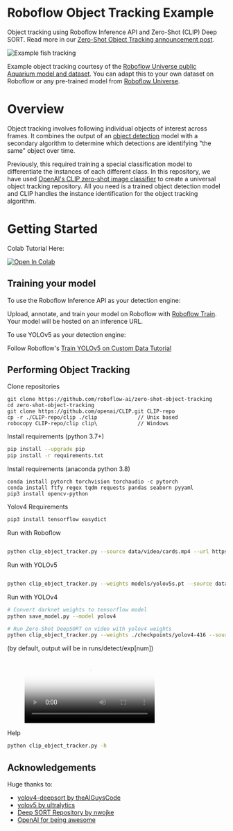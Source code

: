 # Roboflow Object Tracking Example

Object tracking using Roboflow Inference API and Zero-Shot (CLIP) Deep SORT. Read more in our
[Zero-Shot Object Tracking announcement post](https://blog.roboflow.com/zero-shot-object-tracking/).

![Example fish tracking](https://user-images.githubusercontent.com/870796/130703648-8af62801-d66c-41f5-80ae-889301ae9b44.gif)

Example object tracking courtesy of the [Roboflow Universe public Aquarium model and dataset](https://universe.roboflow.com/brad-dwyer/aquarium-combined). You can adapt this to your own dataset on Roboflow or any pre-trained model from [Roboflow Universe](https://universe.roboflow.com).

# Overview

Object tracking involves following individual objects of interest across frames. It
combines the output of an [object detection](https://blog.roboflow.com/object-detection) model
with a secondary algorithm to determine which detections are identifying "the same"
object over time.

Previously, this required training a special classification model to differentiate
the instances of each different class. In this repository, we have used
[OpenAI's CLIP zero-shot image classifier](https://blog.roboflow.com/clip-model-eli5-beginner-guide/)
to create a universal object tracking repository. All you need is a trained object
detection model and CLIP handles the instance identification for the object tracking
algorithm.

# Getting Started

Colab Tutorial Here:

<a href="https://colab.research.google.com/drive/1aU7Jq668oMlUx6bYVv3vAQbXVLpIllNH"><img src="https://colab.research.google.com/assets/colab-badge.svg" alt="Open In Colab"></a>

## Training your model

To use the Roboflow Inference API as your detection engine:

Upload, annotate, and train your model on Roboflow with [Roboflow Train](https://docs.roboflow.com/train).
Your model will be hosted on an inference URL.

To use YOLOv5 as your detection engine:

Follow Roboflow's [Train YOLOv5 on Custom Data Tutorial](https://blog.roboflow.com/how-to-train-yolov5-on-a-custom-dataset/)

## Performing Object Tracking

Clone repositories

```
git clone https://github.com/roboflow-ai/zero-shot-object-tracking
cd zero-shot-object-tracking
git clone https://github.com/openai/CLIP.git CLIP-repo
cp -r ./CLIP-repo/clip ./clip             // Unix based
robocopy CLIP-repo/clip clip\             // Windows
```

Install requirements (python 3.7+)

```bash
pip install --upgrade pip
pip install -r requirements.txt
```

Install requirements (anaconda python 3.8)
```
conda install pytorch torchvision torchaudio -c pytorch
conda install ftfy regex tqdm requests pandas seaborn pyyaml
pip3 install opencv-python
```

Yolov4 Requirements
```bash
pip3 install tensorflow easydict
```

Run with Roboflow

```bash

python clip_object_tracker.py --source data/video/cards.mp4 --url https://detect.roboflow.com/playing-cards-ow27d/1 --api_key ROBOFLOW_API_KEY --info
```

Run with YOLOv5
```bash

python clip_object_tracker.py --weights models/yolov5s.pt --source data/video/cars.mp4 --detection-engine yolov5 --info

```

Run with YOLOv4
```bash
# Convert darknet weights to tensorflow model
python save_model.py --model yolov4 

# Run Zero-Shot DeepSORT on video with yolov4 weights
python clip_object_tracker.py --weights ./checkpoints/yolov4-416 --source data/video/cars.mp4 --detection-engine yolov4 --info

```
(by default, output will be in runs/detect/exp[num])

<figure class="video_container">
  <video controls="true" allowfullscreen="true" poster="path/to/poster_image.png">
    <source src="data/demo/cards.mp4" type="video/mp4">
  </video>
</figure>

Help

```bash
python clip_object_tracker.py -h
```
## Acknowledgements

Huge thanks to:

- [yolov4-deepsort by theAIGuysCode](https://github.com/theAIGuysCode/yolov4-deepsort)
- [yolov5 by ultralytics](https://github.com/ultralytics/yolov5)
- [Deep SORT Repository by nwojke](https://github.com/nwojke/deep_sort)
- [OpenAI for being awesome](https://openai.com/blog/clip/)
